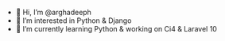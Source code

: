 - 👋 Hi, I’m @arghadeeph
- 👀 I’m interested in Python & Django
- 🌱 I’m currently learning Python & working on Ci4 & Laravel 10


<!---
arghadeeph/arghadeeph is a ✨ special ✨ repository because its `README.md` (this file) appears on your GitHub profile.
You can click the Preview link to take a look at your changes.
--->
